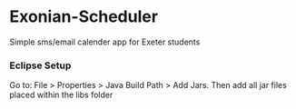 # Exonian-Scheduler
Simple sms/email calender app for Exeter students

### Eclipse Setup
Go to: File > Properties > Java Build Path > Add Jars. Then add all jar files placed within the libs folder
